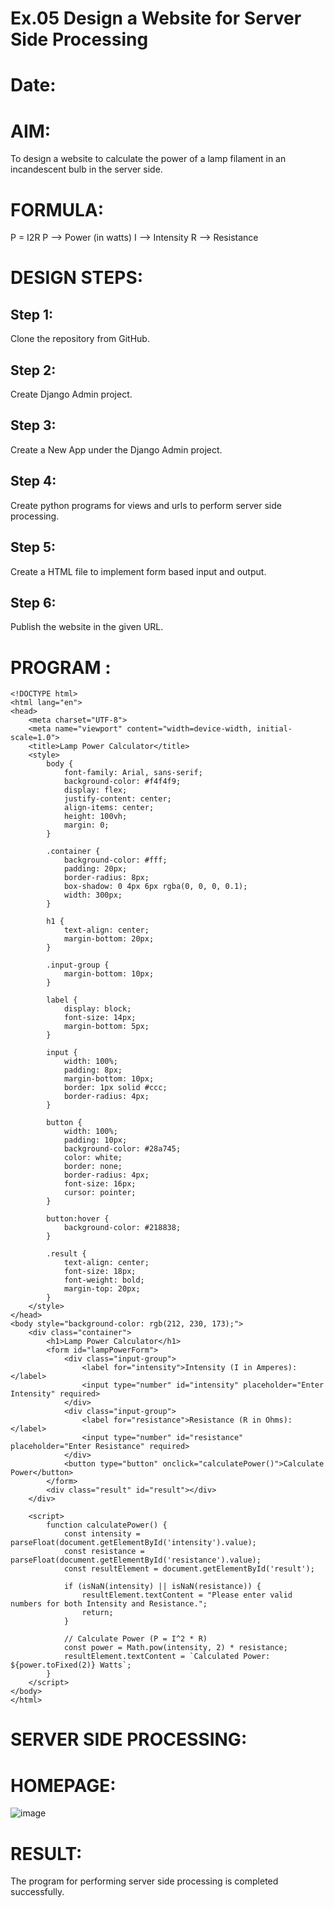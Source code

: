 # Ex.05 Design a Website for Server Side Processing
# Date:
# AIM:
To design a website to calculate the power of a lamp filament in an incandescent bulb in the server side.

# FORMULA:
P = I2R
P --> Power (in watts)
 I --> Intensity
 R --> Resistance

# DESIGN STEPS:
## Step 1:
Clone the repository from GitHub.

## Step 2:
Create Django Admin project.

## Step 3:
Create a New App under the Django Admin project.

## Step 4:
Create python programs for views and urls to perform server side processing.

## Step 5:
Create a HTML file to implement form based input and output.

## Step 6:
Publish the website in the given URL.

# PROGRAM :
```
<!DOCTYPE html>
<html lang="en">
<head>
    <meta charset="UTF-8">
    <meta name="viewport" content="width=device-width, initial-scale=1.0">
    <title>Lamp Power Calculator</title>
    <style>
        body {
            font-family: Arial, sans-serif;
            background-color: #f4f4f9;
            display: flex;
            justify-content: center;
            align-items: center;
            height: 100vh;
            margin: 0;
        }

        .container {
            background-color: #fff;
            padding: 20px;
            border-radius: 8px;
            box-shadow: 0 4px 6px rgba(0, 0, 0, 0.1);
            width: 300px;
        }

        h1 {
            text-align: center;
            margin-bottom: 20px;
        }

        .input-group {
            margin-bottom: 10px;
        }

        label {
            display: block;
            font-size: 14px;
            margin-bottom: 5px;
        }

        input {
            width: 100%;
            padding: 8px;
            margin-bottom: 10px;
            border: 1px solid #ccc;
            border-radius: 4px;
        }

        button {
            width: 100%;
            padding: 10px;
            background-color: #28a745;
            color: white;
            border: none;
            border-radius: 4px;
            font-size: 16px;
            cursor: pointer;
        }

        button:hover {
            background-color: #218838;
        }

        .result {
            text-align: center;
            font-size: 18px;
            font-weight: bold;
            margin-top: 20px;
        }
    </style>
</head>
<body style="background-color: rgb(212, 230, 173);">
    <div class="container">
        <h1>Lamp Power Calculator</h1>
        <form id="lampPowerForm">
            <div class="input-group">
                <label for="intensity">Intensity (I in Amperes):</label>
                <input type="number" id="intensity" placeholder="Enter Intensity" required>
            </div>
            <div class="input-group">
                <label for="resistance">Resistance (R in Ohms):</label>
                <input type="number" id="resistance" placeholder="Enter Resistance" required>
            </div>
            <button type="button" onclick="calculatePower()">Calculate Power</button>
        </form>
        <div class="result" id="result"></div>
    </div>

    <script>
        function calculatePower() {
            const intensity = parseFloat(document.getElementById('intensity').value);
            const resistance = parseFloat(document.getElementById('resistance').value);
            const resultElement = document.getElementById('result');

            if (isNaN(intensity) || isNaN(resistance)) {
                resultElement.textContent = "Please enter valid numbers for both Intensity and Resistance.";
                return;
            }

            // Calculate Power (P = I^2 * R)
            const power = Math.pow(intensity, 2) * resistance;
            resultElement.textContent = `Calculated Power: ${power.toFixed(2)} Watts`;
        }
    </script>
</body>
</html>

```
# SERVER SIDE PROCESSING:
# HOMEPAGE:
![image](https://github.com/user-attachments/assets/2aafa85e-100b-4686-b43d-a99ceb9ef05e)

# RESULT:
The program for performing server side processing is completed successfully.
